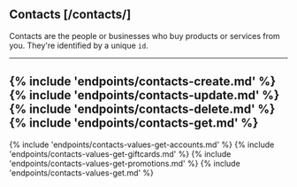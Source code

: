 ## Contacts [/contacts/]

Contacts are the people or businesses who buy products or services from you.  They're identified by a unique `id`.

---
{% include 'endpoints/contacts-create.md' %}
{% include 'endpoints/contacts-update.md' %}
{% include 'endpoints/contacts-delete.md' %}
{% include 'endpoints/contacts-get.md' %}
---
{% include 'endpoints/contacts-values-get-accounts.md' %}
{% include 'endpoints/contacts-values-get-giftcards.md' %}
{% include 'endpoints/contacts-values-get-promotions.md' %}
{% include 'endpoints/contacts-values-get.md' %}
